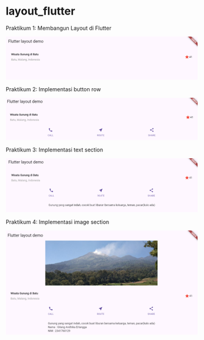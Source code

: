 # layout_flutter

Praktikum 1: Membangun Layout di Flutter

![Screenshot](images/praktikum_1.png)

Praktikum 2: Implementasi button row

![Screenshot](images/praktikum_2.png)

Praktikum 3: Implementasi text section

![Screenshot](images/praktikum_3.png)

Praktikum 4: Implementasi image section

![Screenshot](images/praktikum_4.png)




